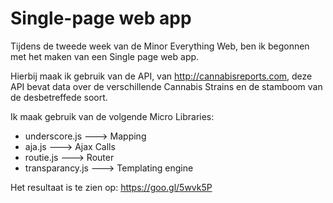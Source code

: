 # Single-page web app

Tijdens de tweede week van de Minor Everything Web, ben ik begonnen met het maken van een 
Single page web app. 

Hierbij maak ik gebruik van de API, van http://cannabisreports.com, deze API bevat data over de
verschillende Cannabis Strains en de stamboom van de desbetreffede soort.

 
Ik maak gebruik van de volgende Micro Libraries: 

- underscore.js ---> Mapping
- aja.js        ---> Ajax Calls
- routie.js     ---> Router
- transparancy.js ---> Templating engine

Het resultaat is te zien op: https://goo.gl/5wvk5P



 